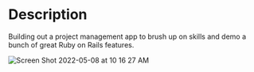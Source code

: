 # Description
Building out a project management app to brush up on skills and demo a bunch of great Ruby on Rails features.

![Screen Shot 2022-05-08 at 10 16 27 AM](https://user-images.githubusercontent.com/72527380/167300586-2fd057b0-0824-44db-9c92-4696a5593769.png)
